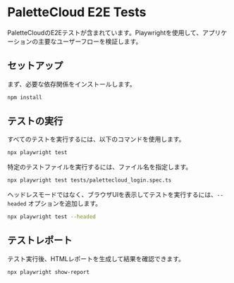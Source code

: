# PaletteCloud E2E Tests

PaletteCloudのE2Eテストが含まれています。Playwrightを使用して、アプリケーションの主要なユーザーフローを検証します。

## セットアップ

まず、必要な依存関係をインストールします。

```bash
npm install
```

## テストの実行

すべてのテストを実行するには、以下のコマンドを使用します。

```bash
npx playwright test
```

特定のテストファイルを実行するには、ファイル名を指定します。

```bash
npx playwright test tests/palettecloud_login.spec.ts
```

ヘッドレスモードではなく、ブラウザUIを表示してテストを実行するには、`--headed` オプションを追加します。

```bash
npx playwright test --headed
```

## テストレポート

テスト実行後、HTMLレポートを生成して結果を確認できます。

```bash
npx playwright show-report
```
